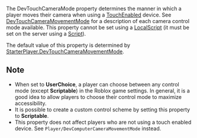 The DevTouchCameraMode property determines the manner in which a player moves their camera when using a [TouchEnabled](https://developer.roblox.com/en-us/api-reference/property/UserInputService/TouchEnabled) device. See [DevTouchCameraMovementMode](https://developer.roblox.com/en-us/api-reference/enum/DevTouchCameraMovementMode) for a description of each camera control mode available. This property cannot be set using a [LocalScript](https://developer.roblox.com/en-us/api-reference/class/LocalScript) (it must be set on the server using a [Script](https://developer.roblox.com/en-us/api-reference/class/Script)).

The default value of this property is determined by [StarterPlayer.DevTouchCameraMovementMode](https://developer.roblox.com/en-us/api-reference/property/StarterPlayer/DevTouchCameraMovementMode).

Note
----

*   When set to **UserChoice**, a player can choose between any control mode (except **Scriptable**) in the Roblox game settings. In general, it is a good idea to allow players to choose their control mode to maximize accessibility.
*   It is possible to create a custom control scheme by setting this property to **Scriptable**.
*   This property does not affect players who are not using a touch enabled device. See `Player/DevComputerCameraMovementMode` instead.
